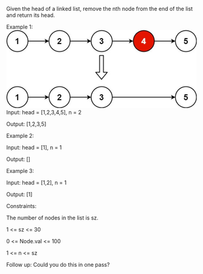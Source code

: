 Given the head of a linked list, remove the nth node from the end of the list and return its head.



Example 1:
![img.png](img.png)
Input: head = [1,2,3,4,5], n = 2

Output: [1,2,3,5]

Example 2:

Input: head = [1], n = 1

Output: []

Example 3:

Input: head = [1,2], n = 1

Output: [1]

Constraints:

The number of nodes in the list is sz.

1 <= sz <= 30

0 <= Node.val <= 100

1 <= n <= sz

Follow up: Could you do this in one pass?
